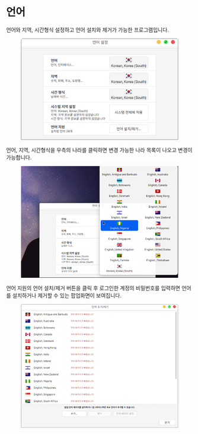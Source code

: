 # 언어

언어와 지역, 시간형식 설정하고 언어 설치와 제거가 가능한 프로그램입니다.  &#x20;

<figure><img src="../../.gitbook/assets/스크린샷, 2022-10-28 16-37-01.png" alt=""><figcaption></figcaption></figure>

언어, 지역, 시간형식을 우측의 나라를 클릭하면 변경 가능한 나라 목록이 나오고 변경이 가능합니다.&#x20;

<figure><img src="../../.gitbook/assets/스크린샷, 2022-11-04 17-51-11.png" alt=""><figcaption></figcaption></figure>

언어 지원의 언어 설치/제거 버튼을 클릭 후 로그인한 계정의 비밀번호를 입력하면 언어를 설치하거나 제거할 수 있는 팝업화면이 보여집니다.&#x20;

<figure><img src="../../.gitbook/assets/스크린샷, 2022-11-04 17-55-01.png" alt=""><figcaption></figcaption></figure>
